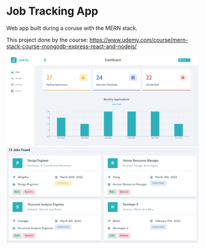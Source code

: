 # Job Tracking App

Web app built during a coruse with the MERN stack.

This project done by the course: https://www.udemy.com/course/mern-stack-course-mongodb-express-react-and-nodejs/

![screenshot](https://github.com/amitshuu/jobify/blob/master/uploads/Jobify_Dashboard.png)
![screenshot](https://github.com/amitshuu/jobify/blob/master/uploads/Jobify_AllJobs.png)
